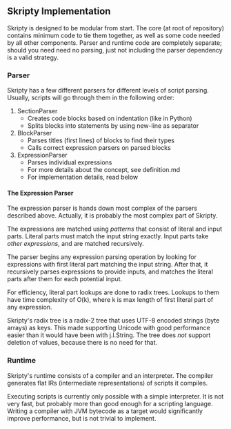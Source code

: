 ## Skripty Implementation
Skripty is designed to be modular from start. The core (at root of repository)
contains minimum code to tie them together, as well as some code needed by all
other components. Parser and runtime code are completely separate; should you
need need no parsing, just not including the parser dependency is a valid
strategy.

### Parser
Skripty has a few different parsers for different levels of script parsing.
Usually, scripts will go through them in the following order:

1. SectionParser
   * Creates code blocks based on indentation (like in Python)
   * Splits blocks into statements by using new-line as separator
2. BlockParser
   * Parses titles (first lines) of blocks to find their types
   * Calls correct expression parsers on parsed blocks
3. ExpressionParser
   * Parses individual expressions
   * For more details about the concept, see definition.md
   * For implementation details, read below

#### The Expression Parser
The expression parser is hands down most complex of the parsers described
above. Actually, it is probably the most complex part of Skripty.

The expressions are matched using *patterns* that consist of literal and
input parts. Literal parts must match the input string exactly. Input parts
take *other expressions*, and are matched recursively.

The parser begins any expression parsing operation by looking for expressions
with first literal part matching the input string. After that, it recursively
parses expressions to provide inputs, and matches the literal parts after them
for each potential input.

For efficiency, literal part lookups are done to radix trees. Lookups to them
have time complexity of O(k), where k is max length of first literal part of
any expression.

Skripty's radix tree is a radix-2 tree that uses UTF-8 encoded strings
(byte arrays) as keys. This made supporting Unicode with good performance
easier than it would have been with j.l.String. The tree does *not* support
deletion of values, because there is no need for that.

### Runtime
Skripty's runtime consists of a compiler and an interpreter. The compiler
generates flat IRs (intermediate representations) of scripts it compiles.

Executing scripts is currently only possible with a simple interpreter.
It is not very fast, but probably more than good enough for a scripting
language. Writing a compiler with JVM bytecode as a target would
significantly improve performance, but is not trivial to implement.
